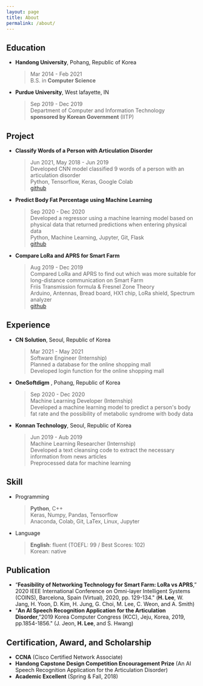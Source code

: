 ```yaml
---
layout: page
title: About
permalink: /about/
---
```


## Education
- **Handong University**, Pohang, Republic of Korea
    > Mar 2014 - Feb 2021   
    > B.S. in **Computer Science**   
- **Purdue University**, West lafayette, IN
    > Sep 2019 - Dec 2019  
    > Department of Computer and Information Technology  
    > **sponsored by Korean Government** (IITP)

## Project
- **Classify Words of a Person with Articulation Disorder**
    > Jun 2021, May 2018 - Jun 2019  
    > Developed CNN model classified 9 words of a person with an articulation disorder   
    > Python, Tensorflow, Keras, Google Colab   
    > [github](https://github.com/dlgur1994/Classify-Words-of-a-Person-with-Articulation-Disorder-using-Deep-Learning)

- **Predict Body Fat Percentage using Machine Learning** 
    > Sep 2020 - Dec 2020  
    > Developed a regressor using a machine learning model based on physical data that returned predictions when entering physical data     
    > Python, Machine Learning, Jupyter, Git, Flask   
    > [github](https://github.com/dlgur1994/Predict-Body-Fat-Percentage-using-Machine-Learning)

- **Compare LoRa and APRS for Smart Farm** 
    > Aug 2019 - Dec 2019  
    > Compared LoRa and APRS to find out which was more suitable for long-distance communication on Smart Farm   
    > Friis Transmission formula & Fresnel Zone Theory   
    > Arduino, Antennas, Bread board, HX1 chip, LoRa shield, Spectrum analyzer  
    > [github](https://github.com/dlgur1994/Compare-LoRa-and-APRS-for-Smart-Farm)

## Experience
- **CN Solution**, Seoul, Republic of Korea
    > Mar 2021 - May 2021  
    > Software Engineer (Internship)  
    > Planned a database for the online shopping mall  
    > Developed login function for the online shopping mall  
- **OneSoftdigm** , Pohang, Republic of Korea
    > Sep 2020 - Dec 2020  
    > Machine Learning Developer (Internship)  
    > Developed a machine learning model to predict a person's body fat rate and the possibility of metabolic syndrome with body data  
- **Konnan Technology**, Seoul, Republic of Korea
    > Jun 2019 - Aub 2019  
    > Machine Learning Researcher (Internship)  
    > Developed a text cleansing code to extract the necessary information from news articles  
    > Preprocessed data for machine learning

## Skill
- Programming
    > **Python**, C++  
    > Keras, Numpy, Pandas, Tensorflow  
    > Anaconda, Colab, Git, LaTex, Linux, Jupyter
- Language
    > **English**: fluent (TOEFL: 99 / Best Scores: 102)  
    > Korean: native

## Publication
- “**Feasibility of Networking Technology for Smart Farm: LoRa vs APRS**,” 2020 IEEE International Conference on Omni-layer Intelligent Systems (COINS), Barcelona, Spain (Virtual), 2020, pp. 129-134." (**H. Lee**, W. Jang, H. Yoon, D. Kim, H. Jung, G. Choi, M. Lee, C. Weon, and A. Smith)
- “**An AI Speech Recognition Application for the Articulation Disorder**,”2019 Korea Computer Congress (KCC), Jeju, Korea, 2019, pp.1854-1856." (J. Jeon, **H. Lee**, and S. Hwang)

## Certification, Award, and Scholarship
- **CCNA** (Cisco Certified Network Associate)
- **Handong Capstone Design Competition Encouragement Prize** (An AI Speech Recognition Application for the Articulation Disorder)
- **Academic Excellent** (Spring & Fall, 2018)